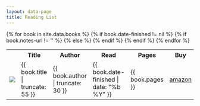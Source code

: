 ```yaml
---
layout: data-page
title: Reading List
---
```


<div style="overflow-x:auto;">
<table class="datatable">
<tr>
    <th>&nbsp;</th>
    <th>Title</th>
    <th>Author</th>
    <th>Read</th>
    <th>Pages</th>
    <th>Buy</th>
    <th>Notes</th>
</tr>
{% for book in site.data.books %}
{% if book.date-finished != nil %}
    <tr>
        <td><img class="bookImg" src="{{ book.cover-image-url }}" /></td>
        <td>{{ book.title | truncate: 55 }}</td>
        <td>{{ book.author | truncate: 30 }}</td>
        <td>{{ book.date-finished | date: "%b %Y" }}</td>
        <td>{{ book.pages }}</td>
        <td><a href="{{ book.buy-url }}" target="_blank">amazon</a></td>
    {% if book.notes-url != '' %}
        <td><a href="{{ book.notes-url }}" target="_blank">notes</a></td>
    {% else %}
        <td>&nbsp;</td>
    {% endif %}
    </tr>
{% endif %}
{% endfor %}
</table>
</div>

